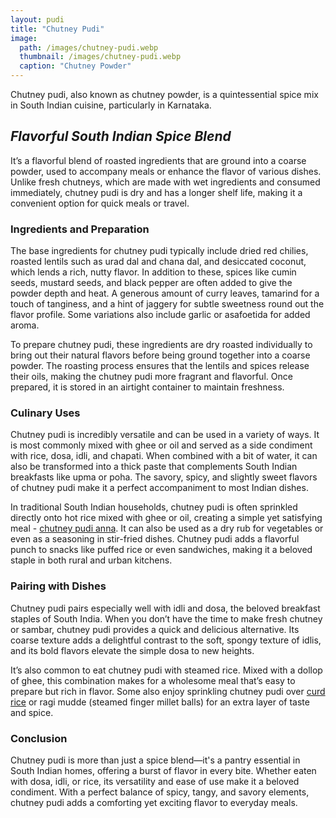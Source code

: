 ```yaml
---
layout: pudi
title: "Chutney Pudi"
image:
  path: /images/chutney-pudi.webp
  thumbnail: /images/chutney-pudi.webp
  caption: "Chutney Powder"
---
```


Chutney pudi, also known as chutney powder, is a quintessential spice mix in South Indian cuisine, particularly in Karnataka.

## _Flavorful South Indian Spice Blend_

It’s a flavorful blend of roasted ingredients that are ground into a coarse powder, used to accompany meals or enhance the flavor of various dishes. Unlike fresh chutneys, which are made with wet ingredients and consumed immediately, chutney pudi is dry and has a longer shelf life, making it a convenient option for quick meals or travel.

### Ingredients and Preparation

The base ingredients for chutney pudi typically include dried red chilies, roasted lentils such as urad dal and chana dal, and desiccated coconut, which lends a rich, nutty flavor. In addition to these, spices like cumin seeds, mustard seeds, and black pepper are often added to give the powder depth and heat. A generous amount of curry leaves, tamarind for a touch of tanginess, and a hint of jaggery for subtle sweetness round out the flavor profile. Some variations also include garlic or asafoetida for added aroma.

To prepare chutney pudi, these ingredients are dry roasted individually to bring out their natural flavors before being ground together into a coarse powder. The roasting process ensures that the lentils and spices release their oils, making the chutney pudi more fragrant and flavorful. Once prepared, it is stored in an airtight container to maintain freshness.

### Culinary Uses

Chutney pudi is incredibly versatile and can be used in a variety of ways. It is most commonly mixed with ghee or oil and served as a side condiment with rice, dosa, idli, and chapati. When combined with a bit of water, it can also be transformed into a thick paste that complements South Indian breakfasts like upma or poha. The savory, spicy, and slightly sweet flavors of chutney pudi make it a perfect accompaniment to most Indian dishes.

In traditional South Indian households, chutney pudi is often sprinkled directly onto hot rice mixed with ghee or oil, creating a simple yet satisfying meal - [chutney pudi anna](/rosies-recipes/recipes/chutney-pudi-anna). It can also be used as a dry rub for vegetables or even as a seasoning in stir-fried dishes. Chutney pudi adds a flavorful punch to snacks like puffed rice or even sandwiches, making it a beloved staple in both rural and urban kitchens.

### Pairing with Dishes

Chutney pudi pairs especially well with idli and dosa, the beloved breakfast staples of South India. When you don’t have the time to make fresh chutney or sambar, chutney pudi provides a quick and delicious alternative. Its coarse texture adds a delightful contrast to the soft, spongy texture of idlis, and its bold flavors elevate the simple dosa to new heights.

It’s also common to eat chutney pudi with steamed rice. Mixed with a dollop of ghee, this combination makes for a wholesome meal that’s easy to prepare but rich in flavor. Some also enjoy sprinkling chutney pudi over [curd rice](/rosies-recipes/recipes/curd-rice) or ragi mudde (steamed finger millet balls) for an extra layer of taste and spice.

### Conclusion

Chutney pudi is more than just a spice blend—it's a pantry essential in South Indian homes, offering a burst of flavor in every bite. Whether eaten with dosa, idli, or rice, its versatility and ease of use make it a beloved condiment. With a perfect balance of spicy, tangy, and savory elements, chutney pudi adds a comforting yet exciting flavor to everyday meals.
